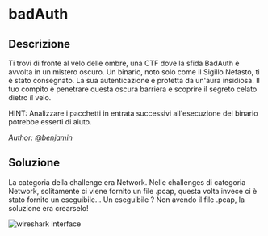  # badAuth

## Descrizione
Ti trovi di fronte al velo delle ombre, una CTF dove la sfida BadAuth è avvolta in un mistero oscuro. Un binario, noto solo come il Sigillo Nefasto, ti è stato consegnato. La sua autenticazione è protetta da un'aura insidiosa. Il tuo compito è penetrare questa oscura barriera e scoprire il segreto celato dietro il velo.

HINT: Analizzare i pacchetti in entrata successivi all'esecuzione del binario potrebbe esserti di aiuto.

*Author: [@benjamin](https://github.com/b3nj4m1no)*

## Soluzione
La categoria della challenge era Network.
Nelle challenges di categoria Network, solitamente ci viene fornito un file .pcap, questa volta invece ci è stato fornito un eseguibile... Un eseguibile ?
Non avendo il file .pcap, la soluzione era crearselo!

![wireshark interface](https://i.postimg.cc/qB6BtyZj/wireshark.png)
